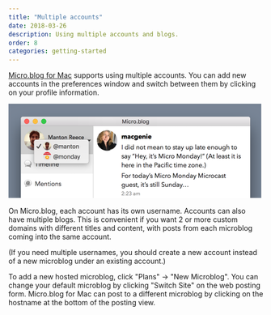 ```yaml
---
title: "Multiple accounts"
date: 2018-03-26
description: Using multiple accounts and blogs.
order: 8
categories: getting-started
---
```

[Micro.blog for Mac](/2017/mac-version/) supports using multiple accounts. You can add new accounts in the preferences window and switch between them by clicking on your profile information.

<img src="/assets/images/mac/multiple-accounts.png" width="500" height="186" alt="Screenshot showing accounts drop down menu">

On Micro.blog, each account has its own username. Accounts can also have multiple blogs. This is convenient if you want 2 or more custom domains with different titles and content, with posts from each microblog coming into the same account.

(If you need multiple usernames, you should create a new account instead of a new microblog under an existing account.)

To add a new hosted microblog, click "Plans" → "New Microblog". You can change your default microblog by clicking "Switch Site" on the web posting form. Micro.blog for Mac can post to a different microblog by clicking on the hostname at the bottom of the posting view.
